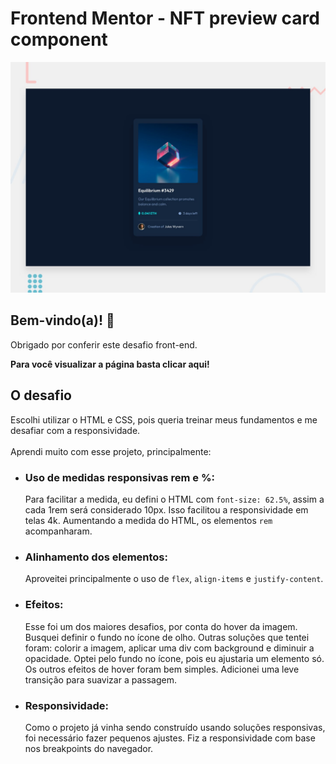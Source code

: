 # Frontend Mentor - NFT preview card component

![Design preview for the NFT preview card component coding challenge](./design/desktop-preview.jpg)

## Bem-vindo(a)! 👋

Obrigado por conferir este desafio front-end.

**Para você visualizar a página basta clicar aqui!**

## O desafio

Escolhi utilizar o HTML e CSS, pois queria treinar meus fundamentos e me desafiar com a responsividade.<br><br>
Aprendi muito com esse projeto, principalmente:

- ### Uso de medidas responsivas rem e %:
  Para facilitar a medida, eu defini o HTML com `font-size: 62.5%`, assim a cada 1rem será considerado 10px. Isso facilitou a responsividade em telas 4k. Aumentando a medida do HTML, os elementos `rem` acompanharam.<br>
- ### Alinhamento dos elementos:
  Aproveitei principalmente o uso de `flex`, `align-items` e `justify-content`.
- ### Efeitos:
  Esse foi um dos maiores desafios, por conta do hover da imagem. Busquei definir o fundo no ícone de olho. Outras soluções que tentei foram: colorir a imagem, aplicar uma div com background e diminuir a opacidade. Optei pelo fundo no ícone, pois eu ajustaria um elemento só. Os outros efeitos de hover foram bem simples. Adicionei uma leve transição para suavizar a passagem.
- ### Responsividade:
  Como o projeto já vinha sendo construído usando soluções responsivas, foi necessário fazer pequenos ajustes. Fiz a responsividade com base nos breakpoints do navegador.

